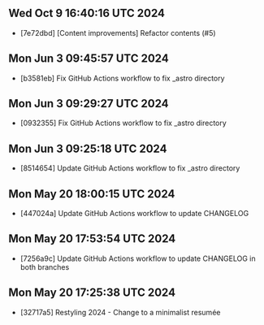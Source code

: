 ## Wed Oct  9 16:40:16 UTC 2024
- [7e72dbd] [Content improvements] Refactor contents (#5)

## Mon Jun  3 09:45:57 UTC 2024
- [b3581eb] Fix GitHub Actions workflow to fix _astro directory

## Mon Jun  3 09:29:27 UTC 2024
- [0932355] Fix GitHub Actions workflow to fix _astro directory

## Mon Jun  3 09:25:18 UTC 2024
- [8514654] Update GitHub Actions workflow to fix _astro directory

## Mon May 20 18:00:15 UTC 2024
- [447024a] Update GitHub Actions workflow to update CHANGELOG

## Mon May 20 17:53:54 UTC 2024
- [7256a9c] Update GitHub Actions workflow to update CHANGELOG in both branches

## Mon May 20 17:25:38 UTC 2024
- [32717a5] Restyling 2024 - Change to a minimalist resumée
